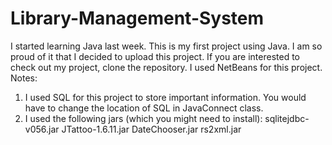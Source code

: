 # Library-Management-System
I started learning Java last week. This is my first project using Java. I am so proud of it that I decided to upload this project. If you are interested to check out my project, clone the repository. I used NetBeans for this project. 
Notes:
1) I used SQL for this project to store important information. You would have to change the location of SQL in JavaConnect class.
2) I used the following jars (which you might need to install):
   sqlitejdbc-v056.jar
   JTattoo-1.6.11.jar
   DateChooser.jar
   rs2xml.jar
